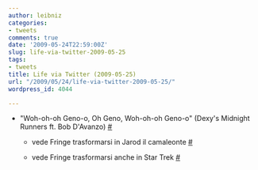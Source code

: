 ```yaml
---
author: leibniz
categories:
- tweets
comments: true
date: '2009-05-24T22:59:00Z'
slug: life-via-twitter-2009-05-25
tags:
- tweets
title: Life via Twitter (2009-05-25)
url: "/2009/05/24/life-via-twitter-2009-05-25/"
wordpress_id: 4044

---
```

* "Woh-oh-oh Geno-o, Oh Geno, Woh-oh-oh Geno-o" (Dexy's Midnight Runners ft. Bob D'Avanzo) [#](http://twitter.com/leibniz/statuses/1901420672)

	
  * vede Fringe trasformarsi in Jarod il camaleonte [#](http://twitter.com/leibniz/statuses/1904846466)

	
  * vede Fringe trasformarsi anche in Star Trek [#](http://twitter.com/leibniz/statuses/1905567871)


